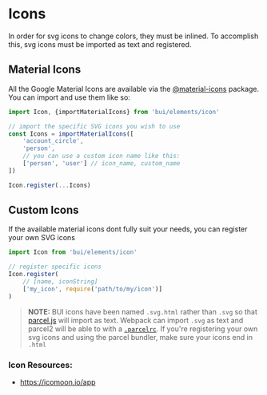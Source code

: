 Icons
======

In order for svg icons to change colors, they must be inlined. To accomplish this, svg icons must be imported as text and registered. 

## Material Icons

All the Google Material Icons are available via the [@material-icons](https://github.com/material-icons/material-icons) package. You can import and use them like so:

```js
import Icon, {importMaterialIcons} from 'bui/elements/icon'

// import the specific SVG icons you wish to use
const Icons = importMaterialIcons([
    'account_circle',
    'person',
    // you can use a custom icon name like this:
    ['person', 'user'] // icon_name, custom_name
])

Icon.register(...Icons)
```

## Custom Icons
If the available material icons dont fully suit your needs, you can register your own SVG icons

```js
import Icon from 'bui/elements/icon'

// register specific icons
Icon.register(
    // [name, iconString]
    ['my_icon', require('path/to/my/icon')]
)
```

> **NOTE:** BUI icons have been named `.svg.html` rather than `.svg` so that [parcel.js](https://parceljs.org/) will import as text. Webpack can import `.svg` as text and parcel2 will be able to with a [`.parcelrc`](https://github.com/parcel-bundler/parcel/discussions/4829#discussioncomment-32740). If you're registering your own svg icons and using the parcel bundler, make sure your icons end in `.html`

### Icon Resources:
- https://icomoon.io/app


<!--plain
<b-icon-list cols="3"></b-icon-list>
-->